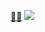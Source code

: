 <a href="https://www.abc.net.au/triplej/news/watch-anime-movies-best-classics/103215494">😶‍🌫️</a>
<img src="https://i.redd.it/5unn16axx1v81.jpg">
